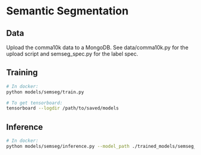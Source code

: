 # Semantic Segmentation

## Data
Upload the comma10k data to a MongoDB. See data/comma10k.py for the upload script and semseg_spec.py for the label spec.

## Training
```bash
# In docker:
python models/semseg/train.py

# To get tensorboard:
tensorboard --logdir /path/to/saved/models
```

## Inference
```bash
# In docker:
python models/semseg/inference.py --model_path ./trained_models/semseg_*/tf_model_*
```
